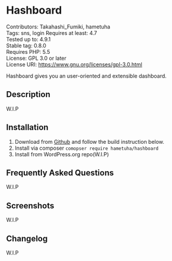 # Hashboard

Contributors: Takahashi_Fumiki, hametuha  
Tags: sns, login
Requires at least: 4.7  
Tested up to: 4.9.1  
Stable tag: 0.8.0  
Requires PHP: 5.5  
License: GPL 3.0 or later  
License URI: https://www.gnu.org/licenses/gpl-3.0.html

Hashboard gives you an user-oriented and extensible dashboard.

## Description

W.I.P

## Installation

1. Download from [Github](https://github.com/hametuha/hashboard) and follow the build instruction below.
2. Install via composer `comopser require hametuha/hashboard`
3. Install from WordPress.org repo(W.I.P)


## Frequently Asked Questions 

W.I.P

## Screenshots

W.I.P

## Changelog

W.I.P

